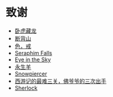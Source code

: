 # 致谢

- [卧虎藏龙](https://zh.wikipedia.org/wiki/臥虎藏龍_(電影))
- [断背山](https://zh.wikipedia.org/wiki/斷背山)
- [色，戒](https://zh.wikipedia.org/wiki/色，戒_(電影))
- [Seraphim Falls](https://en.wikipedia.org/wiki/Seraphim_Falls)
- [Eye in the Sky](https://en.wikipedia.org/wiki/Eye_in_the_Sky_(2015_film))
- [永生羊](https://baike.baidu.com/item/永生羊/5265145)
- [Snowpiercer](https://en.wikipedia.org/wiki/Snowpiercer)
- [西游记的最难三关，佛爷爷的三次出手](https://www.bilibili.com/video/BV1re4y1b7sV/)
- [Sherlock](https://en.wikipedia.org/wiki/Sherlock_(TV_series))
